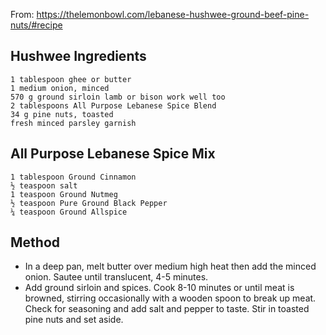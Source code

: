 From: https://thelemonbowl.com/lebanese-hushwee-ground-beef-pine-nuts/#recipe
   
## Hushwee Ingredients

    1 tablespoon ghee or butter
    1 medium onion, minced
    570 g ground sirloin lamb or bison work well too
    2 tablespoons All Purpose Lebanese Spice Blend
    34 g pine nuts, toasted
    fresh minced parsley garnish
    
## All Purpose Lebanese Spice Mix

    1 tablespoon Ground Cinnamon
    ½ teaspoon salt
    1 teaspoon Ground Nutmeg
    ½ teaspoon Pure Ground Black Pepper
    ¼ teaspoon Ground Allspice
    
## Method

* In a deep pan, melt butter over medium high heat then add the minced onion. Sautee until translucent, 4-5 minutes.
* Add ground sirloin and spices. Cook 8-10 minutes or until meat is browned, stirring occasionally with a wooden spoon to break up meat. Check for seasoning and add salt and pepper to taste. Stir in toasted pine nuts and set aside. 
